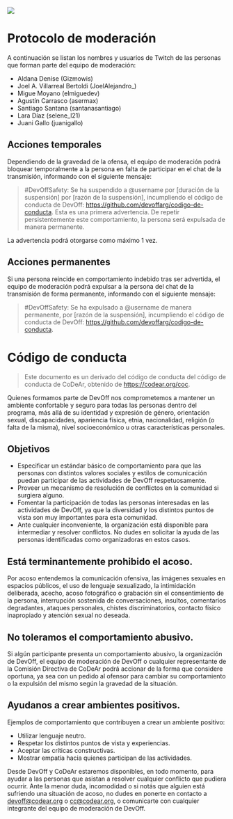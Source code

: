 ![](https://static-cdn.jtvnw.net/jtv_user_pictures/fb425ddf-5e67-4c84-9210-8065809675f7-profile_banner-480.png)

# Protocolo de moderación

A continuación se listan los nombres y usuarios de Twitch de las personas que forman parte del equipo de moderación:

- Aldana Denise (Gizmowis)
- Joel A. Villarreal Bertoldi (JoelAlejandro_)
- Migue Moyano (elmiguedev)
- Agustín Carrasco (asermax)
- Santiago Santana (santanasantiago)
- Lara Díaz (selene_l21)
- Juani Gallo (juanigallo)

## Acciones temporales

Dependiendo de la gravedad de la ofensa, el equipo de moderación podrá bloquear temporalmente a la persona en falta de participar en el chat de la transmisión, informando con el siguiente mensaje:

> #DevOffSafety: Se ha suspendido a @username por [duración de la suspensión] por [razón de la suspensión], incumpliendo el código de conducta de DevOff: https://github.com/devoffarg/codigo-de-conducta. Esta es una primera advertencia. De repetir persistentemente este comportamiento, la persona será expulsada de manera permanente.

La advertencia podrá otorgarse como máximo 1 vez.

## Acciones permanentes

Si una persona reincide en comportamiento indebido tras ser advertida, el equipo de moderación podrá expulsar a la persona del chat de la transmisión de forma permanente, informando con el siguiente mensaje:

> #DevOffSafety: Se ha expulsado a @username de manera permanente, por [razón de la suspensión], incumpliendo el código de conducta de DevOff: https://github.com/devoffarg/codigo-de-conducta.

# Código de conducta

> Este documento es un derivado del código de conducta del código de conducta de CoDeAr, obtenido de https://codear.org/coc.

Quienes formamos parte de DevOff nos comprometemos a mantener un ambiente confortable y seguro para todas las personas dentro del programa, más allá de su identidad y expresión de género, orientación sexual, discapacidades, apariencia física, etnia, nacionalidad, religión (o falta de la misma), nivel socioeconómico u otras características personales.

## Objetivos

- Especificar un estándar básico de comportamiento para que las personas con distintos valores sociales y estilos de comunicación puedan participar de las actividades de DevOff respetuosamente.
- Proveer un mecanismo de resolución de conflictos en la comunidad si surgiera alguno.
- Fomentar la participación de todas las personas interesadas en las actividades de DevOff, ya que la diversidad y los distintos puntos de vista son muy importantes para esta comunidad.
- Ante cualquier inconveniente, la organización está disponible para intermediar y resolver conflictos. No dudes en solicitar la ayuda de las personas identificadas como organizadoras en estos casos.

## Está terminantemente prohibido el acoso.

Por acoso entendemos la comunicación ofensiva, las imágenes sexuales en espacios públicos, el uso de lenguaje sexualizado, la intimidación deliberada, acecho, acoso fotográfico o grabación sin el consentimiento de la persona, interrupción sostenida de conversaciones, insultos, comentarios degradantes, ataques personales, chistes discriminatorios, contacto físico inapropiado y atención sexual no deseada.

## No toleramos el comportamiento abusivo.

Si algún participante presenta un comportamiento abusivo, la organización de DevOff, el equipo de moderación de DevOff o cualquier representante de la Comisión Directiva de CoDeAr podrá accionar de la forma que considere oportuna, ya sea con un pedido al ofensor para cambiar su comportamiento o la expulsión del mismo según la gravedad de la situación.

## Ayudanos a crear ambientes positivos.

Ejemplos de comportamiento que contribuyen a crear un ambiente positivo:

- Utilizar lenguaje neutro.
- Respetar los distintos puntos de vista y experiencias.
- Aceptar las críticas constructivas.
- Mostrar empatía hacia quienes participan de las actividades.

Desde DevOff y CoDeAr estaremos disponibles, en todo momento, para ayudar a las personas que asistan a resolver cualquier conflicto que pudiera ocurrir. Ante la menor duda, incomodidad o si notás que alguien está sufriendo una situación de acoso, no dudes en ponerte en contacto a devoff@codear.org o cc@codear.org, o comunicarte con cualquier integrante del equipo de moderación de DevOff.
